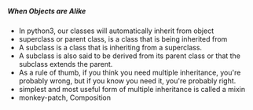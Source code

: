 ##### When Objects are Alike

- In python3, our classes will automatically inherit from object
- superclass or parent class, is a class that is being inherited from
- A subclass is a class that is inheriting from a superclass.
- A subclass is also said to be derived from its parent class or that the subclass extends the parent.
- As a rule of thumb, if you think you need multiple inheritance, you're probably wrong, but if you know you need it, you're probably right.
- simplest and most useful form of multiple inheritance is called a mixin
- monkey-patch, Composition
